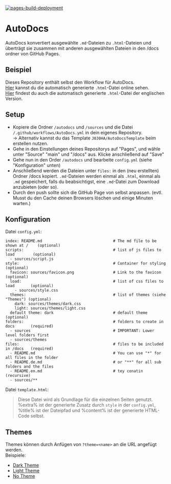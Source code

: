 [![pages-build-deployment](https://github.com/J0J0HA/test/actions/workflows/pages/pages-build-deployment/badge.svg)](https://github.com/J0J0HA/test/actions/workflows/pages/pages-build-deployment)
# AutoDocs
AutoDocs konvertiert ausgewählte `.md`-Dateien zu `.html`-Dateien und überträgt sie zusammen mit anderen ausgewählten Dateien in den /docs ordner von GitHub Pages.

## Beispiel
Dieses Repository enthält selbst den Workflow für AutoDocs.  
[Hier](https://j0j0ha.github.io/AutoDocs/README.de) kannst du die automatisch generierte `.html`-Datei online sehen.  
[Hier](https://j0j0ha.github.io/AutoDocs/README.en) findest du auch die automatisch generierte `.html`-Datei der englischen Version.  

## Setup
* Kopiere die Ordner `/autodocs` und `/sources` und die Datei `/.github/workflows/AutoDocs.yml` in dein eigenes Repository.  
  -> Alternativ kannst du das Template `J0J0HA/AutoDocsTemplate` beim erstellen nutzen.
* Gehe in den Einstellungen deines Repositorys auf "Pages", und wähle unter "Source" "main" und "/docs" aus. Klicke anschließend auf "Save"
* Gehe nun in den Order `/autodocs` und bearbeite `config.yml` (siehe "Konfiguration" unten)
* Anschließend werden die Dateien unter `files:` in den (neu erstellten) Ordner /docs kopiert. `.md`-Dateien werden einmal als `.html`, einmal als `.md` gespeichert, falls du beabsichtigst, eine `.md`-Datei zum Download anzubieten (oder so).
* Durch den push sollte sich die GitHub Page von selbst anpassen. (evtl. Musst du den Cache deinen Browsers löschen und einige Minuten warten.)

## Konfiguration
Datei `config.yml`:
```
index: README.md                               # The md file to be shown at /    (optional)
scripts:                                       # list of js files to load        (optional)
  - sources/script.js
style:                                         # Container for styling           (optional)
  favicon: sources/favicon.png                 # Link to the favicon             (optional)
  load:                                        # list of css files to load       (optional)
    - sources/style.css                        
  themes:                                      # list of themes (siehe "Themes") (optional)
    dark: sources/themes/dark.css
    light: sources/themes/light.css
  default theme: dark                          # default theme                   (optional)
folders:                                       # folders to create in docs       (required)
  - sources                                    # IMPORTANT: Lower level folders first
  - sources/themes
files:                                         # files to be included in /docs   (required)
  - README.md                                  # You can use "*" for all files in the folder
  - README.de.md                               # or "**" for all sub folders and the files
  - README.en.md                               # tey conatin (recursive)
  - sources/**
```

Datei `template.html`:
> Diese Datei wird als Grundlage für die einzelnen Seiten genutzt. %extra% ist der generierte Zusatz durch `style` in der `config.yml`, %title% ist der Dateipfad und %content% ist der generierte HTML-Code selbst.

## Themes
Themes können durch Anfügen von `?theme=<name>` an die URL angefügt werden.  
Beispiele:
* [Dark Theme](?theme=dark)
* [Light Theme](?theme=light)
* [No Theme](?theme=none)
